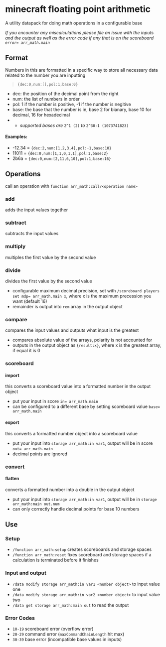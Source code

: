 # minecraft floating point arithmetic
A utility datapack for doing math operations in a configurable base

*If you encounter any miscalculations please file an issue with the inputs and the output as well as the error code if any that is on the scoreboard `error= arr_math.main`*

## Format
Numbers in this are formatted in a specific way to store all necessary data related to the number you are inputting
> `{dec:0,num:[],pol:1,base:0}`
- dec: the position of the decimal point from the right
- num: the list of numbers in order
- pol: 1 if the number is positive, -1 if the number is negitive
- base: the base that the number is in, base 2 for bianary, base 10 for decimal, 16 for hexadecimal 
- - *supported bases are* `2^1 (2)` *to* `2^30-1 (1073741823)`

#### Examples:
- -12.34 = `{dec:2,num:[1,2,3,4],pol:-1,base:10}`
- 11011 = `{dec:0,num:[1,1,0,1,1],pol:1,base:2}`
- 2b6a = `{dec:0,num:[2,11,6,10],pol:1,base:16}`

## Operations
call an operation with `function arr_math:call/<operation name>`
### add
adds the input values together
### subtract
subtracts the input values
### multiply
multiples the first value by the second value
### divide
divides the first value by the second value
- configurable maximum decimal precision, set with `/scoreboard players set mdp= arr_math.main x`, where x is the maximum precession you want (default 16)
- remainder is output into `rem` array in the output object
### compare 
compares the input values and outputs what input is the greatest
- compares absolute value of the arrays, polarity is not accounted for
- outputs in the output object as `{result:x}`, where x is the greatest array, if equal it is 0
### scoreboard
#### import
this converts a scoreboard value into a formatted number in the output object
- put your input in score `in= arr_math.main`
- can be configured to a different base by setting scoreboard value `base= arr_math.main`
#### export
this converts a formatted number object into a scoreboard value
- put your input into `storage arr_math:in var1`, output will be in score `out= arr_math.main`
- decimal points are ignored
### convert
#### flatten
converts a formatted number into a double in the output object
- put your input into `storage arr_math:in var1`, output will be in `storage arr_math:main out.num`
- can only correctly handle decimal points for base 10 numbers

## Use
### Setup
- `/function arr_math:setup` creates scoreboards and storage spaces
- `/function arr_math:reset` fixes scoreboard and storage spaces if a calculation is terminated before it finishes
### Input and output
- `/data modify storage arr_math:in var1 <number object>` to input value one
- `/data modify storage arr_math:in var2 <number object>` to input value two
- `/data get storage arr_math:main out` to read the output
### Error Codes
- `10-19` scoreboard error (overflow error)
- `20-29` command error (`maxCommandChainLength` hit max)
- `30-39` base error (incompatible base values in inputs)
